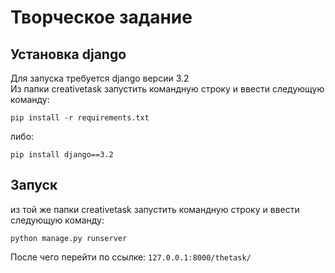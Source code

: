 # Творческое задание
## Установка django
Для запуска требуется django версии 3.2<br/>
Из папки creativetask запустить командную строку и ввести следующую команду:
```
pip install -r requirements.txt
```
либо:
```
pip install django==3.2
```
## Запуск
из той же папки creativetask запустить командную строку и ввести следующую команду:
```
python manage.py runserver
```
После чего перейти по ссылке: `127.0.0.1:8000/thetask/`
